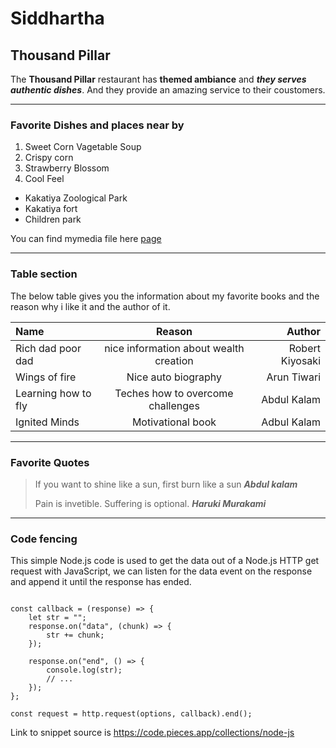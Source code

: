# Siddhartha
## Thousand Pillar
The **Thousand Pillar** restaurant has **themed ambiance** and ***they serves authentic dishes***. And they provide an amazing service to their coustomers.

-----

### Favorite Dishes and places near by
1. Sweet Corn Vagetable Soup
2. Crispy corn
3. Strawberry Blossom
4. Cool Feel

* Kakatiya Zoological Park
* Kakatiya fort
* Children park

You can find mymedia file here [page](MyMedia.md)

---

### Table section 

The below table gives you the information about my favorite books and the reason why i like it and the author of it.

| Name | Reason | Author |
|:--- | :---: | ---:|
|Rich dad poor dad | nice information about wealth creation | Robert Kiyosaki |
| Wings of fire | Nice auto biography | Arun Tiwari |
| Learning how to fly | Teches how to overcome challenges | Abdul Kalam |
| Ignited Minds | Motivational book | Adbul Kalam |

---

### Favorite Quotes

> If you want to shine like a sun, first burn like a sun ***Abdul kalam***
>
> Pain is invetible. Suffering is optional. ***Haruki Murakami***

---

### Code fencing
 
This simple Node.js code is used to get the data out of a Node.js HTTP get request with JavaScript, we can listen for the data event on the response and append it until the response has ended.

```

const callback = (response) => {
	let str = "";
	response.on("data", (chunk) => {
		str += chunk;
	});

	response.on("end", () => {
		console.log(str);
		// ...
	});
};

const request = http.request(options, callback).end(); 

```
Link to snippet source is <https://code.pieces.app/collections/node-js>